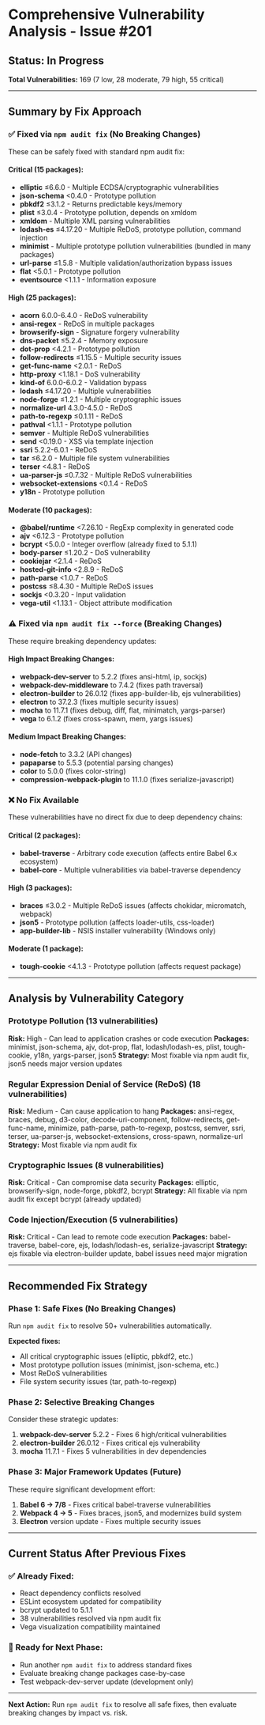 # Comprehensive Vulnerability Analysis - Issue #201
## Status: In Progress

**Total Vulnerabilities:** 169 (7 low, 28 moderate, 79 high, 55 critical)

---

## Summary by Fix Approach

### ✅ Fixed via `npm audit fix` (No Breaking Changes)
These can be safely fixed with standard npm audit fix:

#### Critical (15 packages):
- **elliptic** ≤6.6.0 - Multiple ECDSA/cryptographic vulnerabilities
- **json-schema** <0.4.0 - Prototype pollution
- **pbkdf2** ≤3.1.2 - Returns predictable keys/memory
- **plist** ≤3.0.4 - Prototype pollution, depends on xmldom
- **xmldom** - Multiple XML parsing vulnerabilities
- **lodash-es** ≤4.17.20 - Multiple ReDoS, prototype pollution, command injection
- **minimist** - Multiple prototype pollution vulnerabilities (bundled in many packages)
- **url-parse** ≤1.5.8 - Multiple validation/authorization bypass issues
- **flat** <5.0.1 - Prototype pollution
- **eventsource** <1.1.1 - Information exposure

#### High (25 packages):
- **acorn** 6.0.0-6.4.0 - ReDoS vulnerability
- **ansi-regex** - ReDoS in multiple packages
- **browserify-sign** - Signature forgery vulnerability
- **dns-packet** ≤5.2.4 - Memory exposure
- **dot-prop** <4.2.1 - Prototype pollution
- **follow-redirects** ≤1.15.5 - Multiple security issues
- **get-func-name** <2.0.1 - ReDoS
- **http-proxy** <1.18.1 - DoS vulnerability
- **kind-of** 6.0.0-6.0.2 - Validation bypass
- **lodash** ≤4.17.20 - Multiple vulnerabilities
- **node-forge** ≤1.2.1 - Multiple cryptographic issues
- **normalize-url** 4.3.0-4.5.0 - ReDoS
- **path-to-regexp** ≤0.1.11 - ReDoS
- **pathval** <1.1.1 - Prototype pollution
- **semver** - Multiple ReDoS vulnerabilities
- **send** <0.19.0 - XSS via template injection
- **ssri** 5.2.2-6.0.1 - ReDoS
- **tar** ≤6.2.0 - Multiple file system vulnerabilities
- **terser** <4.8.1 - ReDoS
- **ua-parser-js** ≤0.7.32 - Multiple ReDoS vulnerabilities
- **websocket-extensions** <0.1.4 - ReDoS
- **y18n** - Prototype pollution

#### Moderate (10 packages):
- **@babel/runtime** <7.26.10 - RegExp complexity in generated code
- **ajv** <6.12.3 - Prototype pollution
- **bcrypt** <5.0.0 - Integer overflow (already fixed to 5.1.1)
- **body-parser** ≤1.20.2 - DoS vulnerability
- **cookiejar** <2.1.4 - ReDoS
- **hosted-git-info** <2.8.9 - ReDoS
- **path-parse** <1.0.7 - ReDoS
- **postcss** ≤8.4.30 - Multiple ReDoS issues
- **sockjs** <0.3.20 - Input validation
- **vega-util** <1.13.1 - Object attribute modification

### ⚠️ Fixed via `npm audit fix --force` (Breaking Changes)
These require breaking dependency updates:

#### High Impact Breaking Changes:
- **webpack-dev-server** to 5.2.2 (fixes ansi-html, ip, sockjs)
- **webpack-dev-middleware** to 7.4.2 (fixes path traversal)
- **electron-builder** to 26.0.12 (fixes app-builder-lib, ejs vulnerabilities)
- **electron** to 37.2.3 (fixes multiple security issues)
- **mocha** to 11.7.1 (fixes debug, diff, flat, minimatch, yargs-parser)
- **vega** to 6.1.2 (fixes cross-spawn, mem, yargs issues)

#### Medium Impact Breaking Changes:
- **node-fetch** to 3.3.2 (API changes)
- **papaparse** to 5.5.3 (potential parsing changes)
- **color** to 5.0.0 (fixes color-string)
- **compression-webpack-plugin** to 11.1.0 (fixes serialize-javascript)

### ❌ No Fix Available
These vulnerabilities have no direct fix due to deep dependency chains:

#### Critical (2 packages):
- **babel-traverse** - Arbitrary code execution (affects entire Babel 6.x ecosystem)
- **babel-core** - Multiple vulnerabilities via babel-traverse dependency

#### High (3 packages):
- **braces** ≤3.0.2 - Multiple ReDoS issues (affects chokidar, micromatch, webpack)
- **json5** - Prototype pollution (affects loader-utils, css-loader)
- **app-builder-lib** - NSIS installer vulnerability (Windows only)

#### Moderate (1 package):
- **tough-cookie** <4.1.3 - Prototype pollution (affects request package)

---

## Analysis by Vulnerability Category

### Prototype Pollution (13 vulnerabilities)
**Risk:** High - Can lead to application crashes or code execution
**Packages:** minimist, json-schema, ajv, dot-prop, flat, lodash/lodash-es, plist, tough-cookie, y18n, yargs-parser, json5
**Strategy:** Most fixable via npm audit fix, json5 needs major version updates

### Regular Expression Denial of Service (ReDoS) (18 vulnerabilities)
**Risk:** Medium - Can cause application to hang
**Packages:** ansi-regex, braces, debug, d3-color, decode-uri-component, follow-redirects, get-func-name, minimize, path-parse, path-to-regexp, postcss, semver, ssri, terser, ua-parser-js, websocket-extensions, cross-spawn, normalize-url
**Strategy:** Most fixable via npm audit fix

### Cryptographic Issues (8 vulnerabilities)
**Risk:** Critical - Can compromise data security
**Packages:** elliptic, browserify-sign, node-forge, pbkdf2, bcrypt
**Strategy:** All fixable via npm audit fix except bcrypt (already updated)

### Code Injection/Execution (5 vulnerabilities)
**Risk:** Critical - Can lead to remote code execution
**Packages:** babel-traverse, babel-core, ejs, lodash/lodash-es, serialize-javascript
**Strategy:** ejs fixable via electron-builder update, babel issues need major migration

---

## Recommended Fix Strategy

### Phase 1: Safe Fixes (No Breaking Changes)
Run `npm audit fix` to resolve 50+ vulnerabilities automatically.

**Expected fixes:**
- All critical cryptographic issues (elliptic, pbkdf2, etc.)
- Most prototype pollution issues (minimist, json-schema, etc.)
- Most ReDoS vulnerabilities
- File system security issues (tar, path-to-regexp)

### Phase 2: Selective Breaking Changes
Consider these strategic updates:

1. **webpack-dev-server** 5.2.2 - Fixes 6 high/critical vulnerabilities
2. **electron-builder** 26.0.12 - Fixes critical ejs vulnerability
3. **mocha** 11.7.1 - Fixes 5 vulnerabilities in dev dependencies

### Phase 3: Major Framework Updates (Future)
These require significant development effort:

1. **Babel 6 → 7/8** - Fixes critical babel-traverse vulnerabilities
2. **Webpack 4 → 5** - Fixes braces, json5, and modernizes build system
3. **Electron** version update - Fixes multiple security issues

---

## Current Status After Previous Fixes

### ✅ Already Fixed:
- React dependency conflicts resolved
- ESLint ecosystem updated for compatibility
- bcrypt updated to 5.1.1
- 38 vulnerabilities resolved via npm audit fix
- Vega visualization compatibility maintained

### 🔄 Ready for Next Phase:
- Run another `npm audit fix` to address standard fixes
- Evaluate breaking change packages case-by-case
- Test webpack-dev-server update (development only)

---

**Next Action:** Run `npm audit fix` to resolve all safe fixes, then evaluate breaking changes by impact vs. risk.